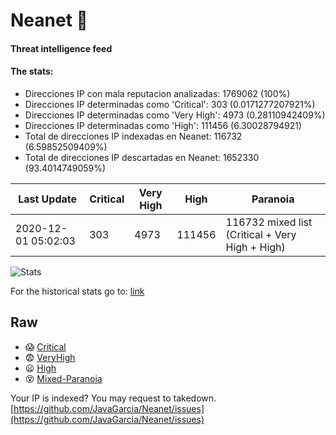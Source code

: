 # Neanet :hocho:
#### Threat intelligence feed
#### The stats:

- Direcciones IP con mala reputacion analizadas: 1769062 (100%)
- Direcciones IP determinadas como 'Critical':  303 (0.0171277207921%)
- Direcciones IP determinadas como 'Very High':  4973 (0.28110942409%)
- Direcciones IP determinadas como 'High':  111456 (6.30028794921)
- Total de direcciones IP indexadas en Neanet:  116732 (6.59852509409%)
- Total de direcciones IP descartadas en Neanet:  1652330 (93.4014749059%)

| Last Update | Critical | Very High | High | Paranoia |
| --- | --- | --- | --- | --- |
| 2020-12-01 05:02:03 | 303 | 4973 | 111456 | 116732 mixed list (Critical + Very High + High)|

![Stats](https://docs.google.com/spreadsheets/d/e/2PACX-1vSnaNMIXVabIpDJjufMlzH7poXnshF3mgd8Is1g9ytUEzVsP5my4Trn8f-xkoLLQ38xpL3HtmUexLo6/pubchart?oid=501124687&format=image)

For the historical stats go to: [link](/stats.csv)
## Raw
- :scream: [Critical](https://raw.githubusercontent.com/JavaGarcia/Neanet/master/blacklists/neanet_critical.txt)
- :fearful: [VeryHigh](https://raw.githubusercontent.com/JavaGarcia/Neanet/master/blacklists/neanet_veryHigh.txtt)
- :frowning: [High](https://raw.githubusercontent.com/JavaGarcia/Neanet/master/blacklists/neanet_high.txt)
- :dizzy_face: [Mixed-Paranoia](https://raw.githubusercontent.com/JavaGarcia/Neanet/master/blacklists/neanet_all.txt)


Your IP is indexed? You may request to takedown. [https://github.com/JavaGarcia/Neanet/issues](https://github.com/JavaGarcia/Neanet/issues)



















































































































































































































































































































































































































































































































































































































































































































































































































































































































































































































































































































































































































































































































































































































































































































































































































































































































































































































































































































































































































































































































































































































































































































































































































































































































































































































